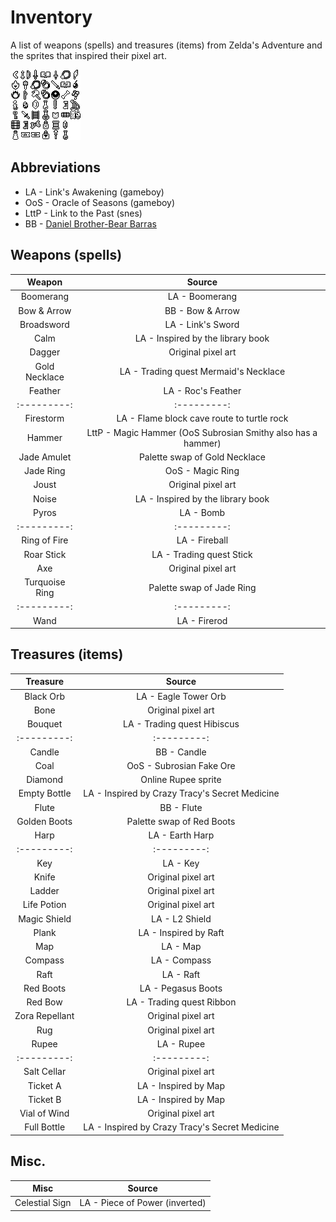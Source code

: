 # Inventory
A list of weapons (spells) and treasures (items) from Zelda's Adventure and the sprites that inspired their pixel art.

![Inventory](../assets/tilesets/inventory.png)

## Abbreviations

- LA - Link's Awakening (gameboy)
- OoS - Oracle of Seasons (gameboy)
- LttP - Link to the Past (snes)
- BB - [Daniel Brother-Bear Barras](https://www.youtube.com/@TheRealMethuselah)

## Weapons (spells)

| Weapon | Source |
| :---------: | :---------: |
| Boomerang | LA - Boomerang |
| Bow & Arrow | BB - Bow & Arrow |
| Broadsword | LA - Link's Sword  |
| Calm | LA - Inspired by the library book |
| Dagger | Original pixel art |
| Gold Necklace | LA - Trading quest Mermaid's Necklace |
| Feather | LA - Roc's Feather |
| :---------: | :---------: |
| Firestorm | LA - Flame block cave route to turtle rock |
| Hammer | LttP - Magic Hammer (OoS Subrosian Smithy also has a hammer) |
| Jade Amulet | Palette swap of Gold Necklace |
| Jade Ring | OoS - Magic Ring |
| Joust | Original pixel art |
| Noise | LA - Inspired by the library book |
| Pyros | LA - Bomb |
| :---------: | :---------: |
| Ring of Fire | LA - Fireball |
| Roar Stick | LA - Trading quest Stick |
| Axe | Original pixel art |
| Turquoise Ring | Palette swap of Jade Ring |
| :---------: | :---------: |
| Wand | LA - Firerod |

## Treasures (items)

| Treasure | Source |
| :---------: | :---------: |
| Black Orb | LA - Eagle Tower Orb |
| Bone | Original pixel art |
| Bouquet | LA - Trading quest Hibiscus |
| :---------: | :---------: |
| Candle | BB - Candle |
| Coal | OoS - Subrosian Fake Ore |
| Diamond | Online Rupee sprite |
| Empty Bottle | LA - Inspired by Crazy Tracy's Secret Medicine |
| Flute | BB - Flute |
| Golden Boots | Palette swap of Red Boots |
| Harp | LA - Earth Harp |
| :---------: | :---------: |
| Key | LA - Key |
| Knife | Original pixel art |
| Ladder | Original pixel art |
| Life Potion | Original pixel art |
| Magic Shield | LA - L2 Shield |
| Plank | LA - Inspired by Raft |
| Map | LA - Map |
| Compass | LA - Compass |
| Raft | LA - Raft |
| Red Boots | LA - Pegasus Boots |
| Red Bow | LA - Trading quest Ribbon |
| Zora Repellant | Original pixel art |
| Rug | Original pixel art |
| Rupee | LA - Rupee |
| :---------: | :---------: |
| Salt Cellar | Original pixel art |
| Ticket A | LA - Inspired by Map |
| Ticket B | LA - Inspired by Map |
| Vial of Wind | Original pixel art |
| Full Bottle | LA - Inspired by Crazy Tracy's Secret Medicine |

## Misc.

| Misc | Source |
| :---------: | :---------: |
| Celestial Sign | LA - Piece of Power (inverted) |
